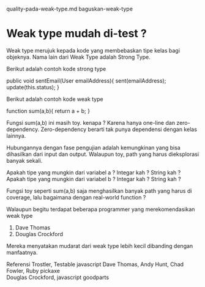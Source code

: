 quality-pada-weak-type.md
baguskan-weak-type

# Weak type mudah di-test ?
Weak type merujuk kepada kode yang membebaskan tipe kelas bagi objeknya.
Nama lain dari Weak Type adalah Strong Type.

Berikut adalah contoh kode strong type

public void sentEmail(User emailAddress){
  sent(emailAddress);
  update(this.status);
}

Berikut adalah contoh kode weak type

function sum(a,b){
	return a + b;
}

Fungsi sum(a,b) ini masih toy. kenapa ?
Karena hanya one-line dan zero-dependency.
Zero-dependency berarti tak punya dependensi dengan kelas lainnya.

Hubungannya dengan fase pengujian adalah kemungkinan yang bisa dihasilkan dari input dan output.
Walaupun toy, path yang harus dieksplorasi banyak sekali.

Apakah tipe yang mungkin dari variabel a ? Integar kah ? String kah ?
Apakah tipe yang mungkin dari variabel b ? Integar kah ? String kah ?

Fungsi toy seperti sum(a,b) saja menghasilkan banyak path yang harus di coverage,
lalu bagaimana dengan real-world function ? 

Walaupun begitu terdapat beberapa programmer yang merekomendasikan weak type
1. Dave Thomas
2. Douglas Crockford

Mereka menyatakan mudarat dari weak type lebih kecil dibanding dengan manfaatnya. 

Referensi 
Trostler, Testable javascript
Dave Thomas, Andy Hunt, Chad Fowler, Ruby pickaxe  
Douglas Crockford, javascript goodparts
